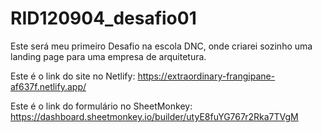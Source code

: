 # RID120904_desafio01
Este será meu primeiro Desafio na escola DNC, onde criarei sozinho uma landing page para uma empresa de arquitetura.

Este é o link do site no Netlify: https://extraordinary-frangipane-af637f.netlify.app/

Este é o link do formulário no SheetMonkey: https://dashboard.sheetmonkey.io/builder/utyE8fuYG767r2Rka7TVgM
